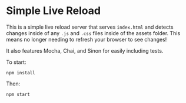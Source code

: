# Simple Live Reload

This is a simple live reload server that serves `index.html` and detects changes inside of any `.js` and `.css` files inside of the assets folder. This means no longer needing to refresh your browser to see changes!

It also features Mocha, Chai, and Sinon for easily including tests.

To start:

```
npm install
```

Then:

```
npm start
```
